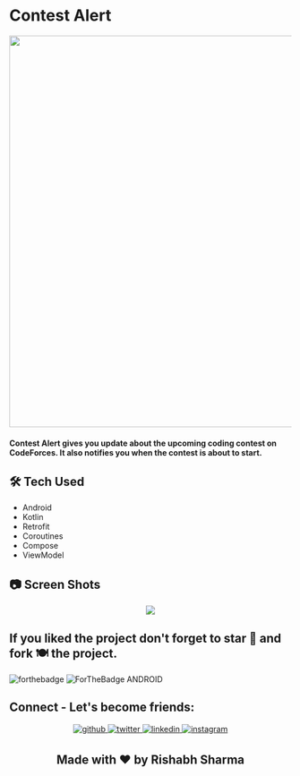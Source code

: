 
# Contest Alert
<p align="center">

<img src="https://github.com/rishabh3349/Contest-Alert/assets/116977210/3e327242-03b7-4a0e-8da8-0c7f3231344f" width="700">

#### Contest Alert gives you update about the upcoming coding contest on CodeForces. It also notifies you when the contest is about to start.

## 🛠 Tech Used
- Android
- Kotlin
- Retrofit
- Coroutines
- Compose
- ViewModel
 
## 📷 Screen Shots

<p align="center">

<img src="https://github.com/rishabh3349/Contest-Alert/assets/116977210/0082c12f-32f7-4a2c-8ba1-8b4c0b585510">


## If you liked the project don't forget to star 🌟 and fork 🍽 the project.
![forthebadge](https://forthebadge.com/images/badges/built-with-love.svg)
![ForTheBadge ANDROID](https://forthebadge.com/images/badges/built-for-android.svg)

## Connect - Let's become friends:
<div align="center">
<a href="https://github.com/rishabh3349" target="_blank">
<img src=https://img.shields.io/badge/github-%2324292e.svg?&style=for-the-badge&logo=github&logoColor=white alt=github style="margin-bottom: 5px;" />
</a>
<a href="https://twitter.com/rishabh3349" target="_blank">
<img src=https://img.shields.io/badge/twitter-%2300acee.svg?&style=for-the-badge&logo=twitter&logoColor=white alt=twitter style="margin-bottom: 5px;" />
</a>
<a href="https://www.linkedin.com/in/rishabh-sharma-9a8815254/" target="_blank">
<img src=https://img.shields.io/badge/linkedin-%231E77B5.svg?&style=for-the-badge&logo=linkedin&logoColor=white alt=linkedin style="margin-bottom: 5px;" />
</a>
<a href="https://www.instagram.com/__._rishabh/" target="_blank">
<img src=https://img.shields.io/badge/instagram-%23000000.svg?&style=for-the-badge&logo=instagram&logoColor=white alt=instagram style="margin-bottom: 5px;" />
</a>
</div> 
<h2 align="center">Made with ❤ by Rishabh Sharma</h2>
